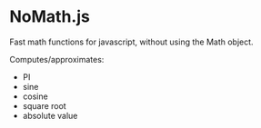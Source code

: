 # NoMath.js
Fast math functions for javascript, without using the Math object.

Computes/approximates:

* PI
* sine
* cosine
* square root
* absolute value
